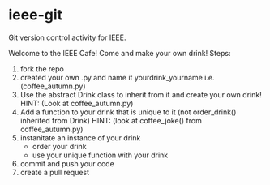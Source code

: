 # ieee-git
Git version control activity for IEEE.

Welcome to the IEEE Cafe! Come and make your own drink!
Steps:
  1. fork the repo
  2. created your own .py and name it yourdrink_yourname i.e. (coffee_autumn.py)
  3. Use the abstract Drink class to inherit from it and create your own drink! HINT: (Look at coffee_autumn.py)
  4. Add a function to your drink that is unique to it (not order_drink() inherited from Drink) HINT: (look at coffee_joke() from coffee_autumn.py)
  5. instanitate an instance of your drink
      - order your drink
      -  use your unique function with your drink
  8. commit and push your code
  9. create a pull request
